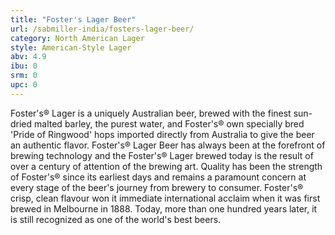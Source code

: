 ```yaml
---
title: "Foster's Lager Beer"
url: /sabmiller-india/fosters-lager-beer/
category: North American Lager
style: American-Style Lager
abv: 4.9
ibu: 0
srm: 0
upc: 0
---
```

Foster's® Lager is a uniquely Australian beer, brewed with the finest sun-dried malted barley, the purest water, and Foster's® own specially bred 'Pride of Ringwood' hops imported directly from Australia to give the beer an authentic flavor. Foster's® Lager Beer has always been at the forefront of brewing technology and the Foster's® Lager brewed today is the result of over a century of attention of the brewing art. Quality has been the strength of Foster's® since its earliest days and remains a paramount concern at every stage of the beer's journey from brewery to consumer. Foster's® crisp, clean flavour won it immediate international acclaim when it was first brewed in Melbourne in 1888. Today, more than one hundred years later, it is still recognized as one of the world's best beers.
